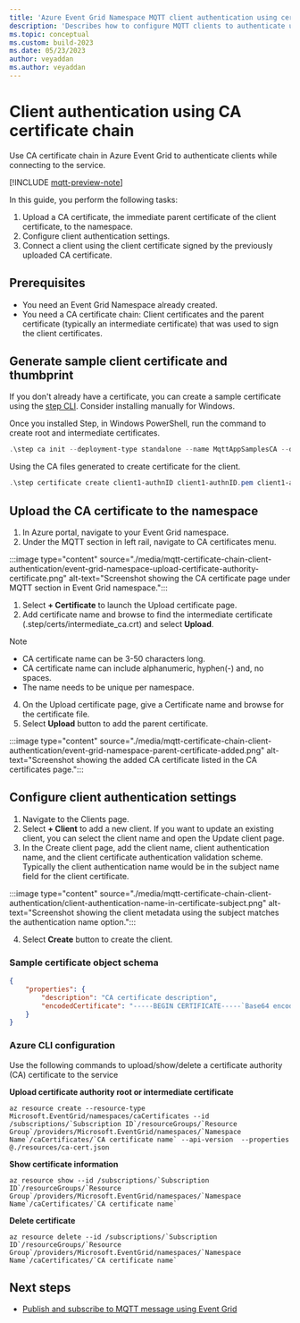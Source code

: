 ```yaml
---
title: 'Azure Event Grid Namespace MQTT client authentication using certificate chain'
description: 'Describes how to configure MQTT clients to authenticate using CA certificate chains.'
ms.topic: conceptual
ms.custom: build-2023
ms.date: 05/23/2023
author: veyaddan
ms.author: veyaddan
---
```


# Client authentication using CA certificate chain
Use CA certificate chain in Azure Event Grid to authenticate clients while connecting to the service.

[!INCLUDE [mqtt-preview-note](./includes/mqtt-preview-note.md)]

In this guide, you perform the following tasks:
1. Upload a CA certificate, the immediate parent certificate of the client certificate, to the namespace.
2. Configure client authentication settings.
3. Connect a client using the client certificate signed by the previously uploaded CA certificate.

## Prerequisites
  -	You need an Event Grid Namespace already created.
  -	You need a CA certificate chain:  Client certificates and the parent certificate (typically an intermediate certificate) that was used to sign the client certificates.

## Generate sample client certificate and thumbprint
If you don't already have a certificate, you can create a sample certificate using the [step CLI](https://smallstep.com/docs/step-cli/installation/).  Consider installing manually for Windows.

Once you installed Step, in Windows PowerShell, run the command to create root and intermediate certificates.

```powershell
.\step ca init --deployment-type standalone --name MqttAppSamplesCA --dns localhost --address 127.0.0.1:443 --provisioner MqttAppSamplesCAProvisioner
```

Using the CA files generated to create certificate for the client.

```powershell
.\step certificate create client1-authnID client1-authnID.pem client1-authnID.key --ca .step/certs/intermediate_ca.crt --ca-key .step/secrets/intermediate_ca_key --no-password --insecure --not-after 2400h
```

## Upload the CA certificate to the namespace
1. In Azure portal, navigate to your Event Grid namespace.
1. Under the MQTT section in left rail, navigate to CA certificates menu.

:::image type="content" source="./media/mqtt-certificate-chain-client-authentication/event-grid-namespace-upload-certificate-authority-certificate.png" alt-text="Screenshot showing the CA certificate page under MQTT section in Event Grid namespace.":::

1. Select **+ Certificate** to launch the Upload certificate page.  
1. Add certificate name and browse to find the intermediate certificate (.step/certs/intermediate_ca.crt) and select **Upload**.

> [!NOTE]
> - CA certificate name can be 3-50 characters long.
> - CA certificate name can include alphanumeric, hyphen(-) and, no spaces.
> - The name needs to be unique per namespace.

4. On the Upload certificate page, give a Certificate name and browse for the certificate file.
5. Select **Upload** button to add the parent certificate.

:::image type="content" source="./media/mqtt-certificate-chain-client-authentication/event-grid-namespace-parent-certificate-added.png" alt-text="Screenshot showing the added CA certificate listed in the CA certificates page.":::

## Configure client authentication settings
1. Navigate to the Clients page.
2. Select **+ Client** to add a new client.  If you want to update an existing client, you can select the client name and open the Update client page.
3. In the Create client page, add the client name, client authentication name, and the client certificate authentication validation scheme.  Typically the client authentication name would be in the subject name field for the client certificate. 

:::image type="content" source="./media/mqtt-certificate-chain-client-authentication/client-authentication-name-in-certificate-subject.png" alt-text="Screenshot showing the client metadata using the subject matches the authentication name option.":::

4. Select **Create** button to create the client.

### Sample certificate object schema

```json
{
    "properties": {
        "description": "CA certificate description",
        "encodedCertificate": "-----BEGIN CERTIFICATE-----`Base64 encoded Certificate`-----END CERTIFICATE-----"
    }
}
```

### Azure CLI configuration
Use the following commands to upload/show/delete a certificate authority (CA) certificate to the service

**Upload certificate authority root or intermediate certificate**
```azurecli-interactive
az resource create --resource-type Microsoft.EventGrid/namespaces/caCertificates --id /subscriptions/`Subscription ID`/resourceGroups/`Resource Group`/providers/Microsoft.EventGrid/namespaces/`Namespace Name`/caCertificates/`CA certificate name` --api-version  --properties @./resources/ca-cert.json
```

**Show certificate information**
```azurecli-interactive
az resource show --id /subscriptions/`Subscription ID`/resourceGroups/`Resource Group`/providers/Microsoft.EventGrid/namespaces/`Namespace Name`/caCertificates/`CA certificate name`
```

**Delete certificate**
```azurecli-interactive
az resource delete --id /subscriptions/`Subscription ID`/resourceGroups/`Resource Group`/providers/Microsoft.EventGrid/namespaces/`Namespace Name`/caCertificates/`CA certificate name`
```

## Next steps
- [Publish and subscribe to MQTT message using Event Grid](mqtt-publish-and-subscribe-portal.md)
